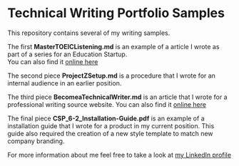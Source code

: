 # Technical Writing Portfolio Samples

This repository contains several of my writing samples.

The first **MasterTOEICListening.md** is an example of a article I wrote as part of a series for an Education Startup.  
You can also find it [online here](http://www.fluentu.com/toeic/blog/toeic-listening-tips/)

The second piece **ProjectZSetup.md** is a procedure that I wrote for an internal audience in an earlier position.

The third piece **BecomeaTechnicalWriter.md** is an article that I wrote for a professional writing source website.
You can also find it [online here](https://www.writingassist.com/resources/articles-3/do-you-have-what-it-takes-to-become-a-technical-writer/)

The final piece **CSP_6-2_Installation-Guide.pdf** is an example of a installation guide that I wrote for a product in my current position. This guide also required the creation of a new style template to match new company branding.

For more information about me feel free to take a look at [my LinkedIn profile](https://linkedin.com/in/bretthau)
